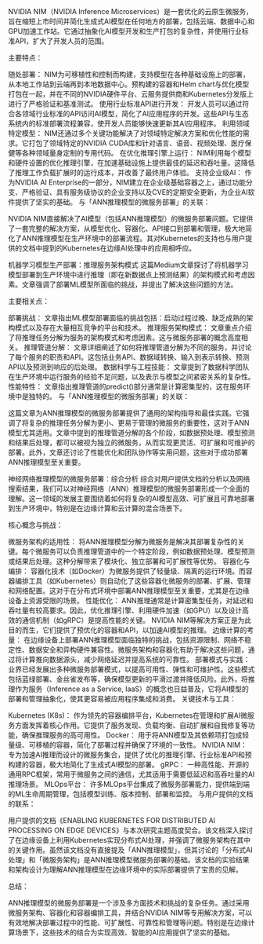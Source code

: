 NVIDIA NIM（NVIDIA Inference Microservices）是一套优化的云原生微服务，旨在缩短上市时间并简化生成式AI模型在任何地方的部署，包括云端、数据中心和GPU加速工作站。它通过抽象化AI模型开发和生产打包的复杂性，并使用行业标准API，扩大了开发人员的范围。

主要特点：

随处部署： NIM为可移植性和控制而构建，支持模型在各种基础设施上的部署，从本地工作站到云端再到本地数据中心。预构建的容器和Helm chart与优化模型打包在一起，并在不同的NVIDIA硬件平台、云服务提供商和Kubernetes分发版上进行了严格验证和基准测试。
使用行业标准API进行开发： 开发人员可以通过符合各领域行业标准的API访问AI模型，简化了AI应用程序的开发。这些API与生态系统内的标准部署流程兼容，使开发人员能够快速更新其AI应用程序。
利用领域特定模型： NIM还通过多个关键功能解决了对领域特定解决方案和优化性能的需求。它打包了领域特定的NVIDIA CUDA库和针对语言、语音、视频处理、医疗保健等各种领域量身定制的专用代码。
在优化推理引擎上运行： NIM利用每个模型和硬件设置的优化推理引擎，在加速基础设施上提供最佳的延迟和吞吐量。这降低了推理工作负载扩展时的运行成本，并改善了最终用户体验。
支持企业级AI： 作为NVIDIA AI Enterprise的一部分，NIM建立在企业级基础容器之上，通过功能分支、严格验证、具有服务级协议的企业支持以及CVE的定期安全更新，为企业AI软件提供了坚实的基础。
与「ANN推理模型的微服务部署」的关联：

NVIDIA NIM直接解决了AI模型（包括ANN推理模型）的微服务部署问题。它提供了一套完整的解决方案，从模型优化、容器化、API接口到部署和管理，极大地简化了ANN推理模型在生产环境中的部署流程。其对Kubernetes的支持也与用户提供的文档中提到的Kubernetes在边缘AI处理中的应用相呼应。

机器学习模型生产部署：推理服务架构模式
这篇Medium文章探讨了将机器学习模型部署到生产环境中进行推理（即在新数据点上预测结果）的架构模式和考虑因素。文章强调了部署ML模型所面临的挑战，并提出了解决这些问题的方法。

主要相关点：

部署挑战： 文章指出ML模型部署面临的挑战包括：启动过程过晚、缺乏成熟的架构模式以及存在大量相互竞争的平台和技术。
推理服务架构模式： 文章重点介绍了将推理任务分解为服务的架构模式和考虑因素。这与微服务部署的概念高度相关。
推理管道分解： 文章详细阐述了如何将推理管道分解为不同的服务，并讨论了每个服务的职责和API。这包括业务API、数据域转换、输入到表示转换、预测API以及预测到响应的后处理。
数据科学与工程技能： 文章提到了数据科学团队在生产环境中运行服务的经验不足问题，以及表示与模型之间紧密关系的复杂性。
性能特性： 文章指出推理管道的predict()部分通常是计算密集型的，这在服务环境中是独特的。
与「ANN推理模型的微服务部署」的关联：

这篇文章为ANN推理模型的微服务部署提供了通用的架构指导和最佳实践。它强调了将复杂的推理任务分解为更小、更易于管理的微服务的重要性，这对于ANN模型尤其适用。文章中提到的推理管道分解的各个阶段，如数据预处理、模型预测和结果后处理，都可以被视为独立的微服务，从而实现更灵活、可扩展和可维护的部署。此外，文章还讨论了性能优化和团队协作等实用问题，这些对于成功部署ANN推理模型至关重要。

神经网络推理模型的微服务部署：综合分析
综合对用户提供文档的分析以及网络搜索结果，我们可以对神经网络（ANN）推理模型的微服务部署形成一个全面的理解。这一领域的发展主要围绕着如何将复杂的AI模型高效、可扩展且可靠地部署到生产环境中，特别是在边缘计算和云计算的混合场景下。

核心概念与挑战：

微服务架构的适用性： 将ANN推理模型分解为微服务是解决其部署复杂性的关键。每个微服务可以负责推理管道中的一个特定阶段，例如数据预处理、模型预测或结果后处理。这种分解带来了模块化、独立部署和可扩展性等优势。
容器化与编排： 容器化技术（如Docker）为微服务提供了轻量级、隔离的运行环境。而容器编排工具（如Kubernetes）则自动化了这些容器化微服务的部署、扩展、管理和网络配置。这对于在分布式环境中部署ANN推理模型至关重要，尤其是在边缘设备上资源受限的场景。
性能优化： ANN推理通常是计算密集型任务，对延迟和吞吐量有较高要求。因此，优化推理引擎、利用硬件加速（如GPU）以及设计高效的通信机制（如gRPC）是提高性能的关键。 NVIDIA NIM等解决方案正是为此目的而生，它们提供了预优化的容器和API，以加速AI模型的推理。
边缘计算的考量： 在边缘设备上部署ANN推理模型面临独特的挑战，包括资源限制、网络不稳定性、数据安全和异构硬件兼容性。微服务架构和容器化有助于解决这些问题，通过将计算推向数据源头，减少网络延迟并提高系统的可靠性。
部署模式与实践： 业界已经发展出多种微服务部署模式，以提高可用性、弹性和可维护性。这些模式包括蓝绿部署、金丝雀发布等，确保模型更新的平滑过渡并降低风险。此外，将推理作为服务（Inference as a Service, IaaS）的概念也日益普及，它将AI模型的部署和管理抽象化，使其更容易被应用程序集成和消费。
关键技术与工具：

Kubernetes (K8s)： 作为领先的容器编排平台，Kubernetes在管理和扩展AI微服务方面发挥着核心作用。它提供了服务发现、负载均衡、自动扩展和自我修复等功能，确保推理服务的高可用性。
Docker： 用于将ANN模型及其依赖项打包成轻量级、可移植的容器，简化了部署过程并确保了环境的一致性。
NVIDIA NIM： 专为加速AI推理而设计的微服务集合，提供了优化的推理引擎、行业标准API和预构建的容器，极大地简化了生成式AI模型的部署。
gRPC： 一种高性能、开源的通用RPC框架，常用于微服务之间的通信，尤其适用于需要低延迟和高吞吐量的AI推理场景。
MLOps平台： 许多MLOps平台集成了微服务部署能力，提供端到端的ML生命周期管理，包括模型训练、版本控制、部署和监控。
与用户提供的文档的联系：

用户提供的文档《ENABLING KUBERNETES FOR DISTRIBUTED AI PROCESSING ON EDGE DEVICES》与本次研究主题高度契合。该文档深入探讨了在边缘设备上利用Kubernetes实现分布式AI处理，并强调了微服务架构在其中的关键作用。虽然该文档没有直接提及「ANN推理模型」，但其讨论的「分布式AI处理」和「微服务架构」是ANN推理模型微服务部署的基础。该文档的实验结果和架构设计为理解ANN推理模型在边缘环境中的实际部署提供了宝贵的见解。

总结：

ANN推理模型的微服务部署是一个涉及多方面技术和挑战的复杂任务。通过采用微服务架构、容器化和容器编排工具，并结合NVIDIA NIM等专用解决方案，可以有效地解决部署过程中的性能、可扩展性、可靠性和管理等问题。特别是在边缘计算场景下，这些技术的结合为实现高效、智能的AI应用提供了坚实的基础。